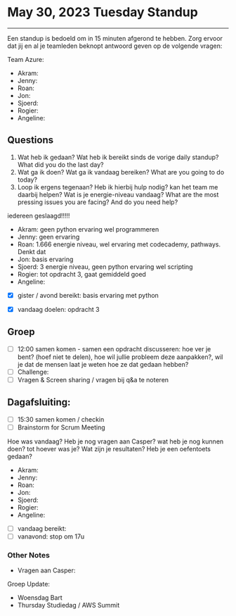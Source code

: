 # May 30, 2023 Tuesday Standup

---

Een standup is bedoeld om in 15 minuten afgerond te hebben. Zorg ervoor dat jij en al je teamleden beknopt antwoord geven op de volgende vragen:

Team Azure:

- Akram:
- Jenny:
- Roan:
- Jon:
- Sjoerd:
- Rogier:
- Angeline:

## Questions

1. Wat heb ik gedaan? Wat heb ik bereikt sinds de vorige daily standup? What did you do the last day?
2. Wat ga ik doen? Wat ga ik vandaag bereiken? What are you going to do today?
3. Loop ik ergens tegenaan? Heb ik hierbij hulp nodig? kan het team me daarbij helpen? Wat is je energie-niveau vandaag? What are the most pressing issues you are facing? And do you need help?

iedereen geslaagd!!!!!

- Akram: geen python ervaring wel programmeren
- Jenny: geen ervaring
- Roan: 1.666 energie niveau, wel ervaring met codecademy, pathways. Denkt dat
- Jon: basis ervaring
- Sjoerd: 3 energie niveau, geen python ervaring wel scripting
- Rogier: tot opdracht 3, gaat gemiddeld goed
- Angeline:
- [x] gister / avond bereikt: basis ervaring met python
- [x] vandaag doelen: opdracht 3


## Groep

- [ ] 12:00 samen komen - samen een opdracht discusseren: hoe ver je bent? (hoef niet te delen), hoe wil jullie probleem deze aanpakken?, wil je dat de mensen laat je weten hoe ze dat gedaan hebben?
- [ ] Challenge:
- [ ] Vragen & Screen sharing / vragen bij q&a te noteren

## Dagafsluiting:

- [ ] 15:30 samen komen / checkin
- [ ] Brainstorm for Scrum Meeting

Hoe was vandaag? Heb je nog vragen aan Casper? wat heb je nog kunnen doen? tot hoever was je? Wat zijn je resultaten? Heb je een oefentoets gedaan?

- Akram:
- Jenny:
- Roan:
- Jon:
- Sjoerd:
- Rogier:
- Angeline:
- [ ] vandaag bereikt:
- [ ] vanavond: stop om 17u

### Other Notes

- Vragen aan Casper:

Groep Update:

- Woensdag Bart
- Thursday Studiedag / AWS Summit
